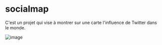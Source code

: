 # socialmap  

C'est un projet qui vise à montrer sur une carte l'influence de Twitter dans le monde.

![image](https://cdn-icons-png.flaticon.com/512/124/124021.png)